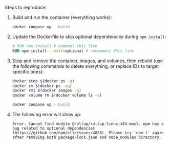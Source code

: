 Steps to reproduce:

1. Build and run the container (everything works):
   ```bash
   docker compose up --build
   ```

2. Update the Dockerfile to skip optional dependencies during `npm install`:
   ```Dockerfile
   # RUN npm install # comment this line
   RUN npm install --omit=optional # uncomment this line
   ```

3. Stop and remove the container, images, and volumes, then rebuild (use the following commands to delete everything, or replace IDs to target specific ones):
   ```bash
   docker stop $(docker ps -q)
   docker rm $(docker ps -aq)
   docker rmi $(docker images -q)
   docker volume rm $(docker volume ls -q)

   docker compose up --build
   ```

4. The following error will show up:

    ``Error: Cannot find module @rollup/rollup-linux-x64-musl. npm has a bug related to optional dependencies (https://github.com/npm/cli/issues/4828). Please try `npm i` again after removing both package-lock.json and node_modules directory.``
